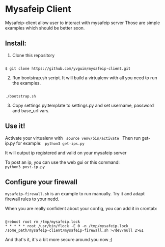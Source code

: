 # Mysafeip Client
Mysafeip-client allow user to interact with mysafeip server
Those are simple examples which should be better soon.

## Install:
1. Clone this repository
<code>
$ git clone https://github.com/yvguim/mysafeip-client.git
</code>

2. Run bootstrap.sh script.
It will build a virtualenv with all you need to run the examples.
<code>
./bootstrap.sh
</code>

3. Copy settings.py.template to settings.py and set username, password and base_url vars.

## Use it!
Activate your virtualenv with
<code>
source venv/bin/activate
</code>
Then run get-ip.py for example:
<code>
python3 get-ips.py
</code>

It will output ip registered and valid on your mysafeip server

To post an ip, you can use the web gui or this command:
<code>
python3 post-ip.py
</code>

## Configure your firewall

`mysafeip-firewall.sh` is an example to run manually. Try it and adapt firewall rules to your nedd.

When you are really confident about your config, you can add it in crontab:

<code>
@reboot root rm /tmp/mysafeip.lock
* * * * * root /usr/bin/flock -E 0 -n /tmp/mysafeip.lock /some_path/mysafeip-client/mysafeip-firewall.sh >/dev/null 2>&1
</code>


And that's it, it's a bit more secure around you now ;)
